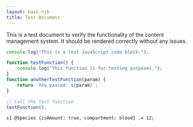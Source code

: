 ```yaml
---
layout: base.njk
title: Test Document
---
```


This is a test document to verify the functionality of the content management system. It should be rendered correctly without any issues.

```js
console.log("This is a test JavaScript code block.");

function testFunction() {
    console.log("This function is for testing purposes.");
}
function anotherTestFunction(param) {
    return `You passed: ${param}`;
}

// Call the test function
testFunction();
```

```heta
s1 @Species {isAmount: true, compartment: blood} .= 12;
```